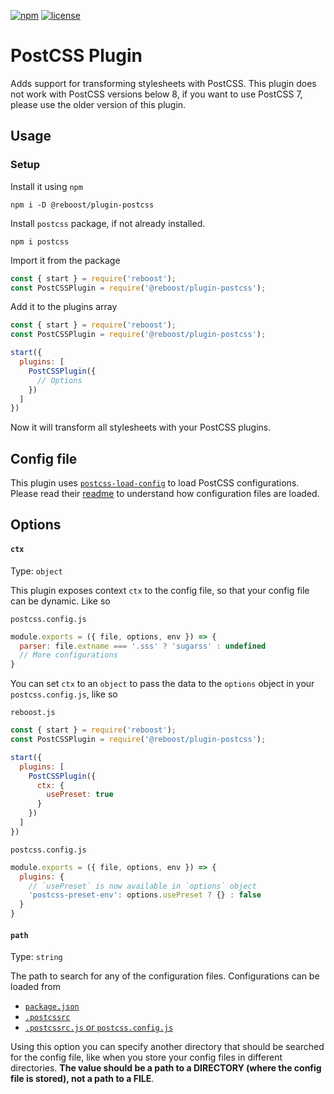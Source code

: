 [![npm](https://img.shields.io/npm/v/@reboost/plugin-postcss?style=flat-square)](https://www.npmjs.com/package/@reboost/plugin-postcss)
[![license](https://img.shields.io/npm/l/@reboost/plugin-postcss?style=flat-square)](/LICENSE)

# PostCSS Plugin
Adds support for transforming stylesheets with PostCSS. This plugin does not work with
PostCSS versions below 8, if you want to use PostCSS 7, please use the older version
of this plugin.

## Usage
### Setup
Install it using `npm`
```shell
npm i -D @reboost/plugin-postcss
```
Install `postcss` package, if not already installed.
```shell
npm i postcss
```
Import it from the package
```js
const { start } = require('reboost');
const PostCSSPlugin = require('@reboost/plugin-postcss');
```
Add it to the plugins array
```js
const { start } = require('reboost');
const PostCSSPlugin = require('@reboost/plugin-postcss');

start({
  plugins: [
    PostCSSPlugin({
      // Options
    })
  ]
})
```
Now it will transform all stylesheets with your PostCSS plugins.

## Config file
This plugin uses [`postcss-load-config`](https://github.com/postcss/postcss-load-config) to load PostCSS
configurations. Please read their [readme](https://github.com/postcss/postcss-load-config/blob/master/README.md)
to understand how configuration files are loaded.

## Options
#### `ctx`
Type: `object`

This plugin exposes context `ctx` to the config file, so that your config file can be dynamic.
Like so

`postcss.config.js`
```js
module.exports = ({ file, options, env }) => {
  parser: file.extname === '.sss' ? 'sugarss' : undefined
  // More configurations
}
```

You can set `ctx` to an `object` to pass the data to the `options` object in
your `postcss.config.js`, like so

`reboost.js`
```js
const { start } = require('reboost');
const PostCSSPlugin = require('@reboost/plugin-postcss');

start({
  plugins: [
    PostCSSPlugin({
      ctx: {
        usePreset: true
      }
    })
  ]
})
```
`postcss.config.js`
```js
module.exports = ({ file, options, env }) => {
  plugins: {
    // `usePreset` is now available in `options` object
    'postcss-preset-env': options.usePreset ? {} : false
  }
}
```

#### `path`
Type: `string`

The path to search for any of the configuration files. Configurations can be loaded from
- [`package.json`](https://github.com/postcss/postcss-load-config/blob/master/README.md#packagejson)
- [`.postcssrc`](https://github.com/postcss/postcss-load-config/blob/master/README.md#postcssrc)
- [`.postcssrc.js` or `postcss.config.js`](https://github.com/postcss/postcss-load-config/blob/master/README.md#postcssrcjs-or-postcssconfigjs)

Using this option you can specify
another directory that should be searched for the config file, like when you store
your config files in different directories.
**The value should be a path to a DIRECTORY (where the config file is stored), not a path to a FILE**.

